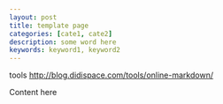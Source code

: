 ```yaml
---
layout: post
title: template page
categories: [cate1, cate2]
description: some word here
keywords: keyword1, keyword2
---
```


tools http://blog.didispace.com/tools/online-markdown/

Content here
